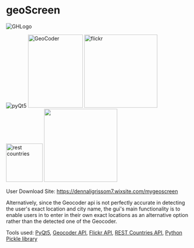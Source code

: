 # geoScreen

![GHLogo](https://user-images.githubusercontent.com/39264885/92990521-2a086680-f4ab-11ea-8956-34e3257e3143.png)

![pyQt5](https://bs-uploads.toptal.io/blackfish-uploads/components/skill_page/content/logo_file/logo/195552/pyqt-caec91f10186bed5702797db226cc442.png) <img src="https://geocoder.readthedocs.io/_static/geocoder.png" alt="GeoCoder" width="150" height="200" /> <img src="https://res.cloudinary.com/practicaldev/image/fetch/s--IELEiREY--/c_limit%2Cf_auto%2Cfl_progressive%2Cq_auto%2Cw_880/https://thepracticaldev.s3.amazonaws.com/i/g7r7tjxf0mxxrdrn0eme.png" alt="flickr" width="200"/> <img src="https://pbs.twimg.com/profile_images/810218378250031105/XzrDMaZV_400x400.jpg" alt="rest countries" width="100" height="105"/> <img src="https://www.smartfile.com/blog/wp-content/uploads/2015/11/python-pickle-800x200.png" width="200"/>


User Download Site: https://dennaligrissom7.wixsite.com/mygeoscreen


Alternatively, since the Geocoder api is not perfectly accurate in detecting the user's exact location and city name, the gui's main functionality is to enable users in to enter in their own exact locations as an alternative option rather than the detected one of the Geocoder.

Tools used: 
[PyQt5](https://pypi.org/project/PyQt5/),
[Geocoder API](https://geocoder.readthedocs.io/),
[Flickr API](https://www.flickr.com/services/api/),
[REST Countries API](https://restcountries.eu/),
[Python Pickle library](https://docs.python.org/3/library/pickle.html)



